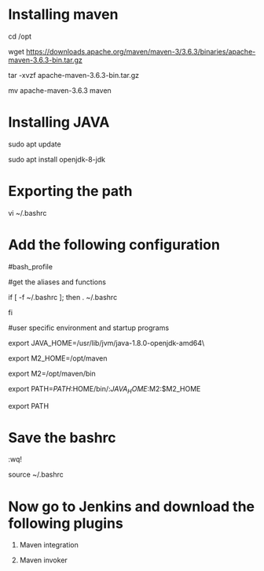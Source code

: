 # Installing maven

cd /opt

wget https://downloads.apache.org/maven/maven-3/3.6.3/binaries/apache-maven-3.6.3-bin.tar.gz

tar -xvzf apache-maven-3.6.3-bin.tar.gz

mv apache-maven-3.6.3 maven


# Installing JAVA

sudo apt update

sudo apt install openjdk-8-jdk


# Exporting the path

vi ~/.bashrc

# Add the following configuration 

#bash_profile

#get the aliases and functions

if [ -f ~/.bashrc ]; then
. ~/.bashrc
        
fi

#user specific environment and startup programs

export JAVA_HOME=/usr/lib/jvm/java-1.8.0-openjdk-amd64\

export M2_HOME=/opt/maven

export M2=/opt/maven/bin

export PATH=$PATH:$HOME/bin/:$JAVA_HOME:$M2:$M2_HOME

export PATH



# Save the bashrc 

:wq!

source  ~/.bashrc

# Now go to Jenkins and download the following plugins

1. Maven integration 

2. Maven invoker







